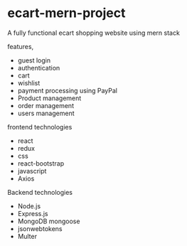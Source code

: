 # ecart-mern-project
A fully functional ecart shopping website using mern stack 

features, 
- guest login
- authentication
- cart
- wishlist
- payment processing using PayPal
- Product management
- order management
- users management

frontend technologies
- react
- redux
- css
- react-bootstrap
- javascript
- Axios

Backend technologies
- Node.js
- Express.js
- MongoDB mongoose
- jsonwebtokens
- Multer
 

